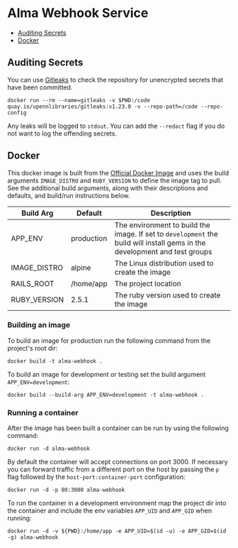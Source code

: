 # Alma Webhook Service

- [Auditing Secrets](#auditing-secrets)
- [Docker](#docker)

## Auditing Secrets

You can use [Gitleaks](https://github.com/upenn-libraries/gitleaks) to check the repository for unencrypted secrets that have been committed.

```
docker run --rm --name=gitleaks -v $PWD:/code quay.io/upennlibraries/gitleaks:v1.23.0 -v --repo-path=/code --repo-config
```

Any leaks will be logged to `stdout`. You can add the `--redact` flag if you do not want to log the offending secrets.

## Docker

This docker image is built from the [Official Docker Image](https://hub.docker.com/_/ruby) and uses the build arguments `IMAGE_DISTRO` and `RUBY_VERSION` to define the image tag to pull. See the additional build arguments, along with their descriptions and defaults, and build/run instructions below.

| Build Arg    | Default    | Description                                                                                                                |
| ------------ | ---------- | -------------------------------------------------------------------------------------------------------------------------- |
| APP_ENV      | production | The environment to build the image. If set to `development` the build will install gems in the development and test groups |
| IMAGE_DISTRO | alpine     | The Linux distribution used to create the image                                                                            |
| RAILS_ROOT   | /home/app  | The project location                                                                                                       |
| RUBY_VERSION | 2.5.1      | The ruby version used to create the image                                                                                  |

### Building an image

To build an image for production run the following command from the project's root dir:

```
docker build -t alma-webhook .
```

To build an image for development or testing set the build argument `APP_ENV=development`:

```
docker build --build-arg APP_ENV=development -t alma-webhook .
```

### Running a container

After the image has been built a container can be run by using the following command:

```
docker run -d alma-webhook
```

By default the container will accept connections on port 3000. If necessary you can forward traffic from a different port on the host by passing the `p` flag followed by the `host-port:container-port` configuration:

```
docker run -d -p 80:3000 alma-webhook
```

To run the container in a development environment map the project dir into the container and include the env variables `APP_UID` and `APP_GID` when running:

```
docker run -d -v ${PWD}:/home/app -e APP_UID=$(id -u) -e APP_GID=$(id -g) alma-webhook
```

